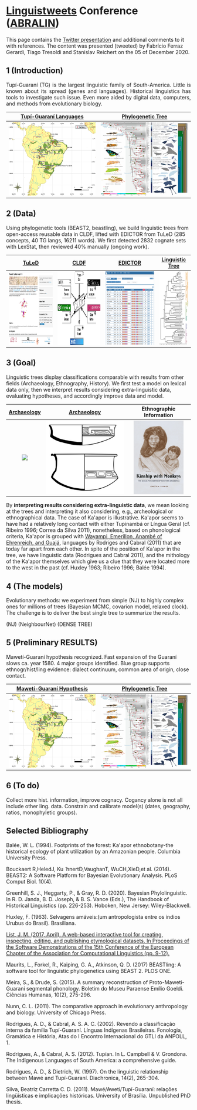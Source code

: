 # [Linguistweets](https://www.linguistweets.org) Conference ([ABRALIN](https://www.abralin.org))

This page contains the [Twitter presentation]() and additional comments to it with references. The content was presented (tweeted) by Fabrício Ferraz Gerardi, Tiago Tresoldi and Stanislav Reichert on the 05 of December 2020.

## 1 (Introduction)

<div align="justify">
  
Tupí-Guaraní (TG) is the largest linguistic family of South-America. Little is known about its spread (genes and languages). Historical linguistics has tools to investigate such issue. Even more aided by digital data, computers, and methods from evolutionary biology.

</div>


[Tupí-Guaraní Languages](https://glottolog.org/resource/languoid/id/tupi1276) |  [Phylogenetic Tree](https://www.pnas.org/content/116/45/22657)
:-------------------------:|:-------------------------:
<img src="TG_map.png" width="260" height="200"> | <img src="F1.large.jpg" width="260" height="200">

## 2 (Data)

Using phylogenetic tools (BEAST2, beastling), we build linguistic trees from open-access reusable data in CLDF, lifted with EDICTOR from TuLeD (285 concepts, 40 TG langs, 16211 words). We first detected 2832 cognate sets with LexStat, then reviewed 40% manually (ongoing work).

[TuLeD](https://tuled.org) |  [CLDF](https://cldf.clld.org) | [EDICTOR](https://digling.org/edictor/) | [Linguistic Tree](https://www.pnas.org/content/116/21/10317)      |
:-------------------------:|:-------------------------:|:-------------------------:|:--------------------------:
<img src="tuled.png" width="280" height="200"> | <img src="cldf.png" width="280" height="200"> | <img src="edictor.png" width="280" height="200"> | <img src="F2.large.jpg"  height="200">


## 3 (Goal)

Linguistic trees display classifications comparable with results from other fields (Archaeology, Ethnography, History). We first test a model on lexical data only, then we interpret results considering extra-linguistic data, evaluating hypotheses, and accordingly improve data and model.

[Archaeology](https://amazonexpand.wixsite.com/expand) | [Archaeology](https://raw.githubusercontent.com/jgregoriods/rxpand/master/img/tutish.png) | Ethnographic Information
:-------------------------:|:-------------------------:|:---------------------:|
<img src="https://static.wixstatic.com/media/7bbfe9_af29f695208b4b56a8468c205806fd75~mv2.png/v1/fill/w_538,h_658,al_c,usm_0.66_1.00_0.01/EmbeddedImage%20(1).png" height="200"> | <img src="tutish.png" height="200"> | <img src="bookCover.png" height="200">



By **interpreting results considering extra-linguistic data**, we mean looking at the trees and interpreting it also considering, e.g., archeological or ethnographical data. The case of Ka'apor is illustrative. Ka'apor seems to have had  a relatively long contact with either Tupinambá or Língua Geral (cf. Ribeiro 1996; Correa da Silva 2011), nonetheless, based on phonological criteria, Ka'apor is grouped with [Wayampi, Emerillon, Anambé of Ehrenreich, and Guajá](https://glottolog.org/resource/languoid/id/tupi1281), languages by Rodriges and Cabral (2011) that are today far apart from each other. In spite of the position of Ka'apor in the tree, we have linguistic data (Rodrigues and Cabral 2011), and the mithology of the Ka'apor themselves which give us a clue that they were located more to the west in the past (cf. Huxley 1963; Ribeiro 1996; Balée 1994).


## 4 (The models)

Evolutionary methods: we experiment from simple (NJ) to highly complex ones for millions of trees (Bayesian MCMC, covarion model, relaxed clock). The challenge is to deliver the best single tree to summarize the results.

(NJ) (NeighbourNet) (DENSE TREE)

## 5 (Preliminary RESULTS)

Mawetí-Guaraní hypothesis recognized. Fast expansion of the Guaraní slows ca. year 1580. 4 major groups identified. Blue group supports ethnogr/hist/ling evidence: dialect continuum, common area of origin, close contact. 


[Mawetí-Guaraní Hypothesis](https://glottolog.org/resource/languoid/id/tupi1276) |  [Phylogenetic Tree](https://www.pnas.org/content/116/45/22657)
:-------------------------:|:-------------------------:
<img src="TG_map.png" width="260" height="200"> | <img src="F1.large.jpg" width="260" height="200">

## 6 (To do)


Collect more hist. information, improve cognacy. Cogancy alone is not all include other ling. data. Constrain and calibrate model(s) (dates, geography, ratios, monophyletic groups). 

## Selected Bibliography

Balée, W. L. (1994). Footprints of the forest: Ka'apor ethnobotany-the historical ecology of plant utilization by an Amazonian people. Columbia University Press.

Bouckaert R,HeledJ, Ku ̈ hnertD,VaughanT, WuCH,XieD,et al. (2014). BEAST2: A Software Platform for Bayesian Evolutionary Analysis. PLoS Comput Biol. 10(4).

Greenhill, S. J., Heggarty, P., & Gray, R. D. (2020). Bayesian Phylolinguistic. In R. D. Janda, B. D. Joseph, & B. S. Vance (Eds.), The Handbook of Historical Linguistics (pp. 226-253). Hoboken, New Jersey: Wiley-Blackwell. 

Huxley, F. (1963). Selvagens amáveis:(um antropologista entre os índios Urubus do Brasil). Brasiliana.

[List, J. M. (2017, April). A web-based interactive tool for creating, inspecting, editing, and publishing etymological datasets. In Proceedings of the Software Demonstrations of the 15th Conference of the European Chapter of the Association for Computational Linguistics (pp. 9-12).](https://digling.org/edictor/)

Maurits, L., Forkel, R., Kaiping, G. A., Atkinson, Q. D. (2017) BEASTling: A software tool for linguistic phylogenetics using BEAST 2. PLOS ONE.

Meira, S., & Drude, S. (2015). A summary reconstruction of Proto-Maweti-Guarani segmental phonology. Boletim do Museu Paraense Emílio Goeldi. Ciências Humanas, 10(2), 275-296.

Nunn, C. L. (2011). The comparative approach in evolutionary anthropology and biology. University of Chicago Press.

Rodrigues, A. D., & Cabral, A. S. A. C. (2002). Revendo a classificação interna da família Tupí-Guaraní. Línguas Indígenas Brasileiras. Fonologia, Gramática e História, Atas do I Encontro Internacional do GTLI da ANPOLL, 1.

Rodrigues, A., & Cabral, A. S. (2012). Tupían. In L. Campbell & V. Grondona. The Indigenous Languages of South America: a comprehensive guide.

Rodrigues, A. D., & Dietrich, W. (1997). On the linguistic relationship between Mawé and Tupí-Guaraní. Diachronica, 14(2), 265-304.

Silva, Beatriz Carretta C. D. (2011). Mawé/Awetí/Tupí-Guaraní: relações lingüísticas e implicações históricas. University of Brasília. Unpublished PhD thesis.

